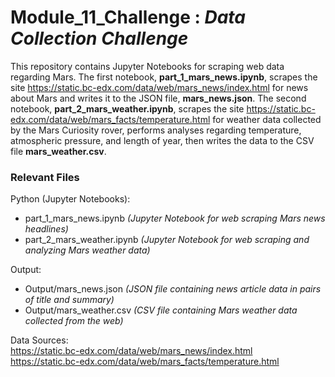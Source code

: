 # Module_11_Challenge : *Data Collection Challenge*

This repository contains Jupyter Notebooks for scraping web data regarding Mars. The first notebook, **part_1_mars_news.ipynb**, scrapes the site https://static.bc-edx.com/data/web/mars_news/index.html for news about Mars and writes it to the JSON file, **mars_news.json**. The second notebook, **part_2_mars_weather.ipynb**, scrapes the site https://static.bc-edx.com/data/web/mars_facts/temperature.html for weather data collected by the Mars Curiosity rover, performs analyses regarding temperature, atmospheric pressure, and length of year, then writes the data to the CSV file **mars_weather.csv**.
  
### Relevant Files

Python (Jupyter Notebooks):
+ part_1_mars_news.ipynb *(Jupyter Notebook for web scraping Mars news headlines)*
+ part_2_mars_weather.ipynb *(Jupyter Notebook for web scraping and analyzing Mars weather data)*

Output:
+ Output/mars_news.json *(JSON file containing news article data in pairs of title and summary)*
+ Output/mars_weather.csv *(CSV file containing Mars weather data collected from the web)*

Data Sources:  
https://static.bc-edx.com/data/web/mars_news/index.html  
https://static.bc-edx.com/data/web/mars_facts/temperature.html
